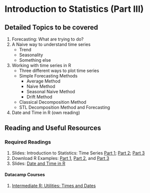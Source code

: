 # Introduction to Statistics (Part III)

## Detailed Topics to be covered

1. Forecasting: What are trying to do?
2. A Naive way to understand time series
    - Trend
    - Seasonality
    - Something else
3. Working with time series in R
    - Three different ways to plot time series
    - Simple Forecasting Methods
        * Average Method
        * Naive Method
        * Seasonal Naive Method
        * Drift Method
    - Classical Decomposition Method
    - STL Decomposition Method and Forecasting
4. Date and Time in R (own reading)
  
## Reading and Useful Resources

### Required Readings

1. Slides:  Introduction to Statistics: Time Series [Part 1](../lecture/econ5043_lecture1_univariate_statistics_intro03.pdf); [Part 2](../lecture/econ5043_lecture1_univariate_statistics_intro04.pdf); [Part 3](../lecture/econ5043_lecture1_univariate_statistics_intro05.pdf)
2. Download R Examples: [Part 1](../lecture/examples/intro-to-stat01.R),  [Part 2](../lecture/examples/intro-to-stat02.R), and  [Part 3](../lecture/examples/intro-to-stat03.R) 
3. Slides: [Date and Time in R](../lecture/econ5043_lecture1_univariate_statistics_intro06.pdf)


#### Datacamp Courses

1. [Intermediate R: Utilities: Times and Dates](https://www.datacamp.com/courses/intermediate-r)